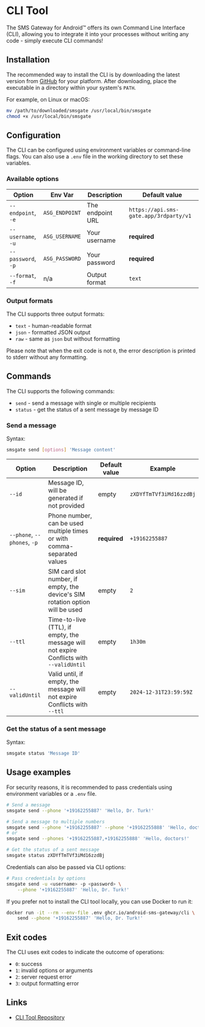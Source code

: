 # CLI Tool

The SMS Gateway for Android™ offers its own Command Line Interface (CLI), allowing you to integrate it into your processes without writing any code - simply execute CLI commands!

## Installation

The recommended way to install the CLI is by downloading the latest version from [GitHub](https://github.com/android-sms-gateway/cli/releases/latest) for your platform. After downloading, place the executable in a directory within your system's `PATH`.

For example, on Linux or macOS:

```bash
mv /path/to/downloaded/smsgate /usr/local/bin/smsgate
chmod +x /usr/local/bin/smsgate
```

## Configuration

The CLI can be configured using environment variables or command-line flags. You can also use a `.env` file in the working directory to set these variables.

### Available options

| Option             | Env Var        | Description      | Default value                          |
| ------------------ | -------------- | ---------------- | -------------------------------------- |
| `--endpoint`, `-e` | `ASG_ENDPOINT` | The endpoint URL | `https://api.sms-gate.app/3rdparty/v1` |
| `--username`, `-u` | `ASG_USERNAME` | Your username    | **required**                           |
| `--password`, `-p` | `ASG_PASSWORD` | Your password    | **required**                           |
| `--format`, `-f`   | n/a            | Output format    | `text`                                 |

### Output formats

The CLI supports three output formats:

- `text` - human-readable format
- `json` - formatted JSON output
- `raw` - same as `json` but without formatting

Please note that when the exit code is not `0`, the error description is printed to stderr without any formatting.

## Commands

The CLI supports the following commands:

- `send` - send a message with single or multiple recipients
- `status` - get the status of a sent message by message ID

### Send a message

Syntax:
```bash
smsgate send [options] 'Message content'
```

| Option                      | Description                                                                                | Default value | Example                 |
| --------------------------- | ------------------------------------------------------------------------------------------ | ------------- | ----------------------- |
| `--id`                      | Message ID, will be generated if not provided                                              | empty         | `zXDYfTmTVf3iMd16zzdBj` |
| `--phone`, `--phones`, `-p` | Phone number, can be used multiple times or with comma-separated values                    | **required**  | `+19162255887`          |
| `--sim`                     | SIM card slot number, if empty, the device's SIM rotation option will be used              | empty         | `2`                     |
| `--ttl`                     | Time-to-live (TTL), if empty, the message will not expire<br>Conflicts with `--validUntil` | empty         | `1h30m`                 |
| `--validUntil`              | Valid until, if empty, the message will not expire<br>Conflicts with `--ttl`               | empty         | `2024-12-31T23:59:59Z`  |

### Get the status of a sent message

Syntax:
```bash
smsgate status 'Message ID'
```

## Usage examples

For security reasons, it is recommended to pass credentials using environment variables or a `.env` file.

```bash
# Send a message
smsgate send --phone '+19162255887' 'Hello, Dr. Turk!'

# Send a message to multiple numbers
smsgate send --phone '+19162255887' --phone '+19162255888' 'Hello, doctors!'
# or
smsgate send --phones '+19162255887,+19162255888' 'Hello, doctors!'

# Get the status of a sent message
smsgate status zXDYfTmTVf3iMd16zzdBj
```

Credentials can also be passed via CLI options:

```bash
# Pass credentials by options
smsgate send -u <username> -p <password> \
    --phone '+19162255887' 'Hello, Dr. Turk!'
```

If you prefer not to install the CLI tool locally, you can use Docker to run it:

```bash
docker run -it --rm --env-file .env ghcr.io/android-sms-gateway/cli \
    send --phone '+19162255887' 'Hello, Dr. Turk!'
```

## Exit codes

The CLI uses exit codes to indicate the outcome of operations:

- `0`: success
- `1`: invalid options or arguments
- `2`: server request error
- `3`: output formatting error

## Links

- [CLI Tool Repository](https://github.com/android-sms-gateway/cli)

